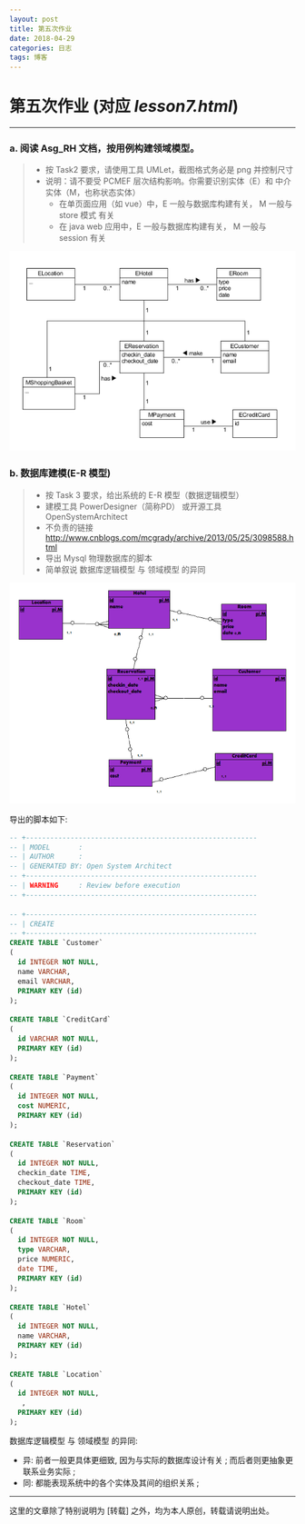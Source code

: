 ```yaml
---
layout: post
title: 第五次作业
date: 2018-04-29
categories: 日志
tags: 博客
---
```



第五次作业 (对应 *lesson7.html*)
============

---

### a. 阅读 Asg_RH 文档，按用例构建领域模型。
> - 按 Task2 要求，请使用工具 UMLet，截图格式务必是 png 并控制尺寸
> - 说明：请不要受 PCMEF 层次结构影响。你需要识别实体（E）和 中介实体（M，也称状态实体）
>   - 在单页面应用（如 vue）中，E 一般与数据库构建有关， M 一般与 store 模式 有关
>   - 在 java web 应用中，E 一般与数据库构建有关， M 一般与 session 有关

![HW05-a-class-model](../media/image/HW05-a-class-model.png)


### b. 数据库建模(E-R 模型)
> - 按 Task 3 要求，给出系统的 E-R 模型（数据逻辑模型）
> - 建模工具 PowerDesigner（简称PD） 或开源工具 OpenSystemArchitect
> - 不负责的链接 http://www.cnblogs.com/mcgrady/archive/2013/05/25/3098588.html
> - 导出 Mysql 物理数据库的脚本
> - 简单叙说 数据库逻辑模型 与 领域模型 的异同

![HW05-b-ER-model](../media/image/HW05-b-ER-model.png)

导出的脚本如下:
```sql
-- +---------------------------------------------------------
-- | MODEL       :
-- | AUTHOR      :
-- | GENERATED BY: Open System Architect
-- +---------------------------------------------------------
-- | WARNING     : Review before execution
-- +---------------------------------------------------------

-- +---------------------------------------------------------
-- | CREATE
-- +---------------------------------------------------------
CREATE TABLE `Customer`
(
  id INTEGER NOT NULL,
  name VARCHAR,
  email VARCHAR,
  PRIMARY KEY (id)
);

CREATE TABLE `CreditCard`
(
  id VARCHAR NOT NULL,
  PRIMARY KEY (id)
);

CREATE TABLE `Payment`
(
  id INTEGER NOT NULL,
  cost NUMERIC,
  PRIMARY KEY (id)
);

CREATE TABLE `Reservation`
(
  id INTEGER NOT NULL,
  checkin_date TIME,
  checkout_date TIME,
  PRIMARY KEY (id)
);

CREATE TABLE `Room`
(
  id INTEGER NOT NULL,
  type VARCHAR,
  price NUMERIC,
  date TIME,
  PRIMARY KEY (id)
);

CREATE TABLE `Hotel`
(
  id INTEGER NOT NULL,
  name VARCHAR,
  PRIMARY KEY (id)
);

CREATE TABLE `Location`
(
  id INTEGER NOT NULL,
   ,
  PRIMARY KEY (id)
);

```

数据库逻辑模型 与 领域模型 的异同:
- 异: 前者一般更具体更细致, 因为与实际的数据库设计有关 ; 而后者则更抽象更联系业务实际 ;
- 同: 都能表现系统中的各个实体及其间的组织关系 ;


---

这里的文章除了特别说明为 [转载] 之外，均为本人原创，转载请说明出处。


